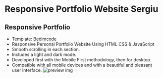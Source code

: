 # Responsive Portfolio Website Sergiu
## Responsive Portfolio

- Template: [Bedimcode](https://www.youtube.com/c/Bedimcode)
- Responsive Personal Portfolio Website Using HTML CSS & JavaScript
- Smooth scrolling in each section.
- Includes a light and dark mode.
- Developed first with the Mobile First methodology, then for desktop.
- Compatible with all mobile devices and with a beautiful and pleasant user interface.
![preview img]()
